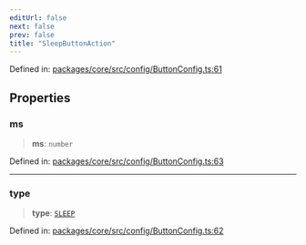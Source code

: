 ```yaml
---
editUrl: false
next: false
prev: false
title: "SleepButtonAction"
---
```


Defined in: [packages/core/src/config/ButtonConfig.ts:61](https://github.com/mProjectsCode/obsidian-meta-bind-plugin/blob/6e87907d27dd07b6437b63c980b11d2bfef62599/packages/core/src/config/ButtonConfig.ts#L61)

## Properties

### ms

> **ms**: `number`

Defined in: [packages/core/src/config/ButtonConfig.ts:63](https://github.com/mProjectsCode/obsidian-meta-bind-plugin/blob/6e87907d27dd07b6437b63c980b11d2bfef62599/packages/core/src/config/ButtonConfig.ts#L63)

***

### type

> **type**: [`SLEEP`](/obsidian-meta-bind-plugin-docs/api/enumerations/buttonactiontype/#sleep)

Defined in: [packages/core/src/config/ButtonConfig.ts:62](https://github.com/mProjectsCode/obsidian-meta-bind-plugin/blob/6e87907d27dd07b6437b63c980b11d2bfef62599/packages/core/src/config/ButtonConfig.ts#L62)
